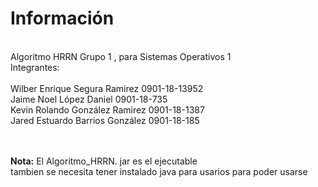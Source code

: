 # Información

<br>Algoritmo HRRN Grupo 1 , para Sistemas Operativos 1
<br>Integrantes:</br>
<br>Wilber Enrique Segura Ramirez 0901-18-13952
<br>Jaime Noel López Daniel 0901-18-735
<br>Kevin Rolando González Ramirez 0901-18-1387
<br>Jared Estuardo Barrios González 0901-18-185
<br></br>

<br><b>Nota:</b> El Algoritmo_HRRN. jar es el ejecutable<br> tambien se necesita tener instalado java para usarios para poder usarse


